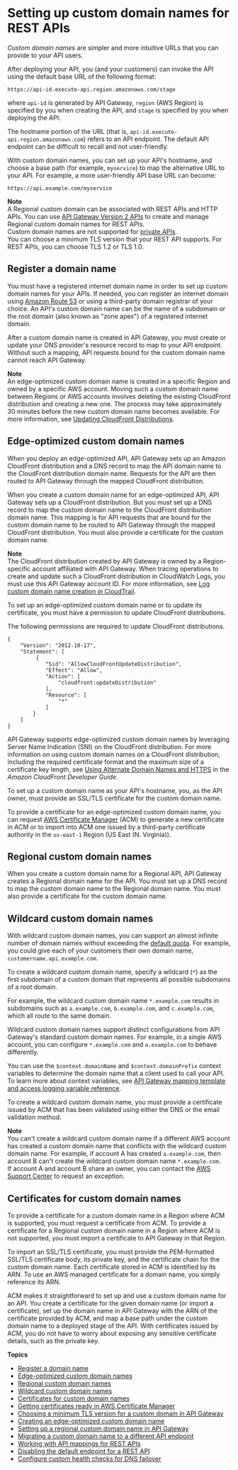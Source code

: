 # Setting up custom domain names for REST APIs<a name="how-to-custom-domains"></a>

*Custom domain names* are simpler and more intuitive URLs that you can provide to your API users\.

After deploying your API, you \(and your customers\) can invoke the API using the default base URL of the following format: 

```
https://api-id.execute-api.region.amazonaws.com/stage
```

where `api-id` is generated by API Gateway, `region` \(AWS Region\) is specified by you when creating the API, and `stage` is specified by you when deploying the API\.

The hostname portion of the URL \(that is, `api-id.execute-api.region.amazonaws.com`\) refers to an API endpoint\. The default API endpoint can be difficult to recall and not user\-friendly\.

With custom domain names, you can set up your API's hostname, and choose a base path \(for example, `myservice`\) to map the alternative URL to your API\. For example, a more user\-friendly API base URL can become:

```
https://api.example.com/myservice
```

**Note**  
A Regional custom domain can be associated with REST APIs and HTTP APIs\. You can use [API Gateway Version 2 APIs](https://docs.aws.amazon.com/apigatewayv2/latest/api-reference/operations.html) to create and manage Regional custom domain names for REST APIs\.  
Custom domain names are not supported for [private APIs](apigateway-private-apis.md)\.  
You can choose a minimum TLS version that your REST API supports\. For REST APIs, you can choose TLS 1\.2 or TLS 1\.0\.

## Register a domain name<a name="custom-domain-names-register"></a>

You must have a registered internet domain name in order to set up custom domain names for your APIs\. If needed, you can register an internet domain using [Amazon Route 53](https://docs.aws.amazon.com/Route53/latest/DeveloperGuide/) or using a third\-party domain registrar of your choice\. An API's custom domain name can be the name of a subdomain or the root domain \(also known as "zone apex"\) of a registered internet domain\. 

After a custom domain name is created in API Gateway, you must create or update your DNS provider's resource record to map to your API endpoint\. Without such a mapping, API requests bound for the custom domain name cannot reach API Gateway\.

**Note**  
 An edge\-optimized custom domain name is created in a specific Region and owned by a specific AWS account\. Moving such a custom domain name between Regions or AWS accounts involves deleting the existing CloudFront distribution and creating a new one\. The process may take approximately 30 minutes before the new custom domain name becomes available\. For more information, see [Updating CloudFront Distributions](https://docs.aws.amazon.com/AmazonCloudFront/latest/DeveloperGuide/HowToUpdateDistribution.html)\. 

## Edge\-optimized custom domain names<a name="edge-optimized-custom-domain-names"></a>

When you deploy an edge\-optimized API, API Gateway sets up an Amazon CloudFront distribution and a DNS record to map the API domain name to the CloudFront distribution domain name\. Requests for the API are then routed to API Gateway through the mapped CloudFront distribution\. 

When you create a custom domain name for an edge\-optimized API, API Gateway sets up a CloudFront distribution\. But you must set up a DNS record to map the custom domain name to the CloudFront distribution domain name\. This mapping is for API requests that are bound for the custom domain name to be routed to API Gateway through the mapped CloudFront distribution\. You must also provide a certificate for the custom domain name\.

**Note**  
 The CloudFront distribution created by API Gateway is owned by a Region\-specific account affiliated with API Gateway\. When tracing operations to create and update such a CloudFront distribution in CloudWatch Logs, you must use this API Gateway account ID\. For more information, see [Log custom domain name creation in CloudTrail](how-to-edge-optimized-custom-domain-name.md#how-to-custom-domain-log-cloudfront-distribution-update-in-cloudtrail)\. 

 To set up an edge\-optimized custom domain name or to update its certificate, you must have a permission to update CloudFront distributions\. 

The following permissions are required to update CloudFront distributions\. 

```
{
    "Version": "2012-10-17",
    "Statement": [
         {
            "Sid": "AllowCloudFrontUpdateDistribution",
            "Effect": "Allow",
            "Action": [
                "cloudfront:updateDistribution"
            ],
            "Resource": [
                "*"
            ]
        }
    ]
}
```

 API Gateway supports edge\-optimized custom domain names by leveraging Server Name Indication \(SNI\) on the CloudFront distribution\. For more information on using custom domain names on a CloudFront distribution, including the required certificate format and the maximum size of a certificate key length, see [ Using Alternate Domain Names and HTTPS](https://docs.aws.amazon.com/AmazonCloudFront/latest/DeveloperGuide/using-https-alternate-domain-names.html) in the *Amazon CloudFront Developer Guide*\. 

 To set up a custom domain name as your API's hostname, you, as the API owner, must provide an SSL/TLS certificate for the custom domain name\. 

To provide a certificate for an edge\-optimized custom domain name, you can request [AWS Certificate Manager](https://docs.aws.amazon.com/acm/latest/userguide/) \(ACM\) to generate a new certificate in ACM or to import into ACM one issued by a third\-party certificate authority in the `us-east-1` Region \(US East \(N\. Virginia\)\)\.

## Regional custom domain names<a name="regional-custom-domain-names"></a>

When you create a custom domain name for a Regional API, API Gateway creates a Regional domain name for the API\. You must set up a DNS record to map the custom domain name to the Regional domain name\. You must also provide a certificate for the custom domain name\.

## Wildcard custom domain names<a name="wildcard-custom-domain-names"></a>

With wildcard custom domain names, you can support an almost infinite number of domain names without exceeding the [default quota](limits.md)\. For example, you could give each of your customers their own domain name, `customername.api.example.com`\.

To create a wildcard custom domain name, specify a wildcard \(`*`\) as the first subdomain of a custom domain that represents all possible subdomains of a root domain\.

For example, the wildcard custom domain name `*.example.com` results in subdomains such as `a.example.com`, `b.example.com`, and `c.example.com`, which all route to the same domain\.

Wildcard custom domain names support distinct configurations from API Gateway's standard custom domain names\. For example, in a single AWS account, you can configure `*.example.com` and `a.example.com` to behave differently\.

You can use the `$context.domainName` and `$context.domainPrefix` context variables to determine the domain name that a client used to call your API\. To learn more about context variables, see [API Gateway mapping template and access logging variable reference](api-gateway-mapping-template-reference.md)\.

To create a wildcard custom domain name, you must provide a certificate issued by ACM that has been validated using either the DNS or the email validation method\.

**Note**  
You can't create a wildcard custom domain name if a different AWS account has created a custom domain name that conflicts with the wildcard custom domain name\. For example, if account A has created `a.example.com`, then account B can't create the wildcard custom domain name `*.example.com`\.  
If account A and account B share an owner, you can contact the [AWS Support Center](https://console.aws.amazon.com/support/home#/) to request an exception\.

## Certificates for custom domain names<a name="custom-domain-names-certificates"></a>

To provide a certificate for a custom domain name in a Region where ACM is supported, you must request a certificate from ACM\. To provide a certificate for a Regional custom domain name in a Region where ACM is not supported, you must import a certificate to API Gateway in that Region\. 

To import an SSL/TLS certificate, you must provide the PEM\-formatted SSL/TLS certificate body, its private key, and the certificate chain for the custom domain name\. Each certificate stored in ACM is identified by its ARN\. To use an AWS managed certificate for a domain name, you simply reference its ARN\. 

 ACM makes it straightforward to set up and use a custom domain name for an API\. You create a certificate for the given domain name \(or import a certificate\), set up the domain name in API Gateway with the ARN of the certificate provided by ACM, and map a base path under the custom domain name to a deployed stage of the API\. With certificates issued by ACM, you do not have to worry about exposing any sensitive certificate details, such as the private key\.

**Topics**
+ [Register a domain name](#custom-domain-names-register)
+ [Edge\-optimized custom domain names](#edge-optimized-custom-domain-names)
+ [Regional custom domain names](#regional-custom-domain-names)
+ [Wildcard custom domain names](#wildcard-custom-domain-names)
+ [Certificates for custom domain names](#custom-domain-names-certificates)
+ [Getting certificates ready in AWS Certificate Manager](how-to-custom-domains-prerequisites.md)
+ [Choosing a minimum TLS version for a custom domain in API Gateway](apigateway-custom-domain-tls-version.md)
+ [Creating an edge\-optimized custom domain name](how-to-edge-optimized-custom-domain-name.md)
+ [Setting up a regional custom domain name in API Gateway](apigateway-regional-api-custom-domain-create.md)
+ [Migrating a custom domain name to a different API endpoint](apigateway-regional-api-custom-domain-migrate.md)
+ [Working with API mappings for REST APIs](rest-api-mappings.md)
+ [Disabling the default endpoint for a REST API](rest-api-disable-default-endpoint.md)
+ [Configure custom health checks for DNS failover](dns-failover.md)
